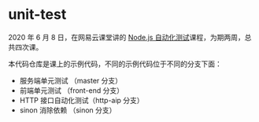 # unit-test

2020 年 6 月 8 日，在网易云课堂讲的 [Node.js 自动化测试](https://study.163.com/course/introduction.htm?courseId=1210126425)课程，为期两周，总共四次课。

本代码仓库是课上的示例代码，不同的示例代码位于不同的分支下面：
- 服务端单元测试     （master 分支）
- 前端单元测试       （front-end 分支）
- HTTP 接口自动化测试（http-aip 分支）
- sinon 消除依赖     （sinon 分支）

